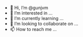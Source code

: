 - 👋 Hi, I’m @gunjvm
- 👀 I’m interested in ...
- 🌱 I’m currently learning ...
- 💞️ I’m looking to collaborate on ...
- 📫 How to reach me ...

<!---
gunjvm/gunjvm is a ✨ special ✨ repository because its `README.md` (this file) appears on your GitHub profile.
You can click the Preview link to take a look at your changes.
--->
